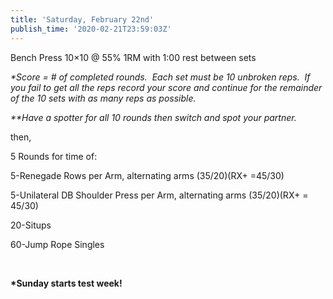 ```yaml
---
title: 'Saturday, February 22nd'
publish_time: '2020-02-21T23:59:03Z'
---
```


Bench Press 10×10 @ 55% 1RM with 1:00 rest between sets

*\*Score = \# of completed rounds.  Each set must be 10 unbroken reps.
 If you fail to get all the reps record your score and continue for the
remainder of the 10 sets with as many reps as possible.*

*\*\*Have a spotter for all 10 rounds then switch and spot your
partner.*

then,

5 Rounds for time of:

5-Renegade Rows per Arm, alternating arms (35/20)(RX+ =45/30)

5-Unilateral DB Shoulder Press per Arm, alternating arms (35/20)(RX+ =
45/30)

20-Situps

60-Jump Rope Singles

 

**\*Sunday starts test week!**
